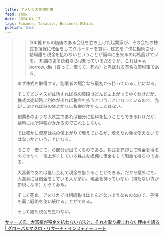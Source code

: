 ```yaml
---
title: アメリカの節税対策
feed: show
date: 2024-04-17
tags: Finance, Taxation, Business Ethics
publish: true
---
```

> > 200億ドルの価値のある会社を立ち上げた起業家が、その会社の株式を担保に借金をしてクルーザーを買い、株式を子供に相続させ、結局誰も税金を払わないということが簡単に出来るのは馬鹿げている。
> 知識のある読者ならば知っているだろうが、これはbuy, borrow, die（買って、借りて、死ね）と呼ばれる有名な節税策である。 
> 
> まず株式を取得する。創業者の場合なら最初から持っていることになる。 
> 
> そしてビジネスが成功すれば株の値段はどんどん上がってゆくわけだが、株式は売却時に利益が出れば税金を払うということになっているので、売却しなければ株の値上がりに税金がかかることはない。 
> 
> 創業者のような大株主であれば自分に給料を払うこともできるわけだが、給料には所得税がかかるのでこれもしない。 
> 
> では確かに資産は株の値上がりで増えているが、増えたお金を使えないではないかということになる。 
> 
> そこで「借りて」の部分が出てくるのである。株式を売却して現金を得るのではなく、値上がりしている株式を担保に借金をして現金を得るのである。 
> 
> 大富豪であれば低い金利で現金を借りることができる。だから意外にも、大富豪には借金をしている人が多い。現金を持っていない（持たない方が節税になる）からである。 
> 
> そして死ぬ。アメリカでは相続税はほとんどないようなものなので、子供も同じ戦略を使い続けることができる。 
> 
> そして誰も税金を払わない。

[サマーズ氏、大富豪が税金を払わない方法と、それを取り締まれない理由を語る | グローバルマクロ・リサーチ・インスティテュート](https://www.globalmacroresearch.org/jp/archives/47393)

